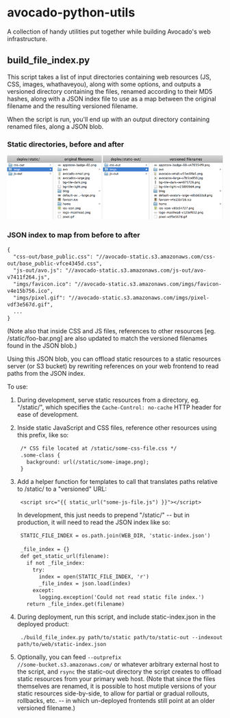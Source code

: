avocado-python-utils
====================

A collection of handy utilities put together while building Avocado's web infrastructure.

build_file_index.py
-------------------

This script takes a list of input directories containing web resources (JS, CSS, images, whathaveyou),
along with some options, and outputs a versioned directory containing the files, renamed according to their
MD5 hashes, along with a JSON index file to use as a map between the original filename and the resulting
versioned filename.

When the script is run, you'll end up with an output directory containing renamed files, along a JSON blob.

### Static directories, before and after

<img src="https://github.com/AvocadoCorp/avocado-python-utils/raw/master/docs/build_static.png" alt="Versioned tree">

### JSON index to map from before to after

    {
      "css-out/base_public.css": "//avocado-static.s3.amazonaws.com/css-out/base_public-vfce4345d.css",
      "js-out/avo.js": "//avocado-static.s3.amazonaws.com/js-out/avo-v7411f264.js",
      "imgs/favicon.ico": "//avocado-static.s3.amazonaws.com/imgs/favicon-v4e15b756.ico",
      "imgs/pixel.gif": "//avocado-static.s3.amazonaws.com/imgs/pixel-vdf3e567d.gif",
      ...
    }

(Note also that inside CSS and JS files, references to other resources [eg. /static/foo-bar.png] are also updated
to match the versioned filenames found in the JSON blob.)

Using this JSON blob, you can offload static resources to a static resources server (or S3 bucket) by rewriting
references on your web frontend to read paths from the JSON index.


To use:

1. During development, serve static resources from a directory, eg. "/static/", which specifies the
<code>Cache-Control: no-cache</code> HTTP header for ease of development.

2. Inside static JavaScript and CSS files, reference other resources using this prefix, like so:

        /* CSS file located at /static/some-css-file.css */
        .some-class {
          background: url(/static/some-image.png);
        }

3. Add a helper function for templates to call that translates paths relative to /static/ to a "versioned" URL:

        <script src="{{ static_url("some-js-file.js") }}"></script>

    In development, this just needs to prepend "/static/" -- but in production, it will need to read the
    JSON index like so:

        STATIC_FILE_INDEX = os.path.join(WEB_DIR, 'static-index.json')

        _file_index = {}
        def get_static_url(filename):
          if not _file_index:
            try:
              index = open(STATIC_FILE_INDEX, 'r')
              _file_index = json.load(index)
            except:
              logging.exception('Could not read static file index.')
          return _file_index.get(filename)

4. During deployment, run this script, and include static-index.json in the deployed product:

        ./build_file_index.py path/to/static path/to/static-out --indexout path/to/web/static-index.json

5. Optionally, you can feed <code>--outprefix //some-bucket.s3.amazonaws.com/</code> or whatever arbitrary
external host to the script, and <code>rsync</code> the static-out directory the script creates
to offload static resources from your primary web host. (Note that since the files themselves are renamed,
it is possible to host mutiple versions of your static resources side-by-side, to allow for partial or gradual
rollouts, rollbacks, etc. -- in which un-deployed frontends still point at an older versioned filename.)
